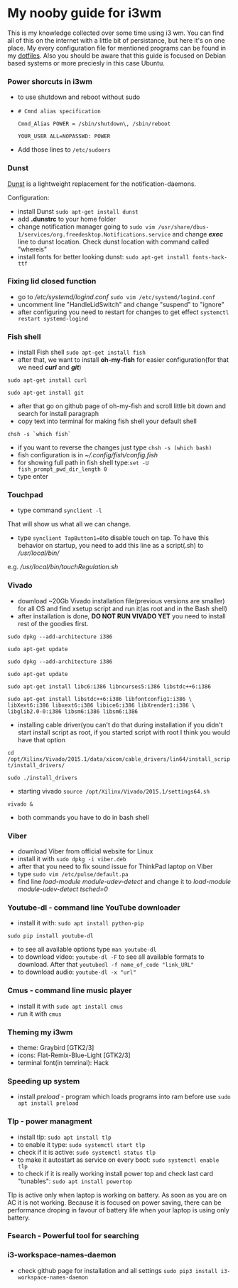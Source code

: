 # **My nooby guide for i3wm**

This is my knowledge collected over some time using i3 wm. You can find all of this on the internet with a little bit of persistance, but here it's on one place. My
every configuration file for mentioned programs can be found in my [dotfiles](https://github.com/bad63r/dotfiles). Also you should be aware that this guide is focused
on Debian based systems or more preciesly in this case Ubuntu.

### Power shorcuts in i3wm

* to use shutdown and reboot without sudo
* 
  `# Cmnd alias specification`

  `Cmnd_Alias POWER = /sbin/shutdown\, /sbin/reboot`
  
  `YOUR_USER ALL=NOPASSWD: POWER` 

* Add those lines to `/etc/sudoers`
### Dunst 

[Dunst](https://dunst-project.org) is a lightweight replacement for the notification-daemons.

Configuration:
* install Dunst `sudo apt-get install dunst`
* add **.dunstrc** to your home folder
* change notification manager going to
`sudo vim /usr/share/dbus-1/services/org.freedesktop.Notifications.service` and change _**exec**_ line to dunst location. Check dunst location with command called "whereis"
* install fonts for better looking dunst: `sudo apt-get install fonts-hack-ttf`

### Fixing lid closed function

* go to  _/etc/systemd/logind.conf_
`sudo vim /etc/systemd/logind.conf`
* uncomment line "HandleLidSwitch" and change "suspend" to "ignore"
* after configuring you need to restart for changes to get effect
`systemctl restart systemd-logind`

### Fish shell

* install Fish shell `sudo apt-get install fish`
* after that, we want to install **oh-my-fish** for easier configuration(for that we need **_curl_** and **_git_**)

`sudo apt-get install curl`

`sudo apt-get install git`

* after that go on github page of oh-my-fish and scroll little bit down and search for install paragraph
* copy text into terminal for making fish shell your default shell
```
chsh -s `which fish`
```
* if you want to reverse the changes just type
`chsh -s (which bash)`
* fish configuration is in _~/.config/fish/config.fish_
* for showing full path in fish shell type:`set -U fish_prompt_pwd_dir_length 0` 
* type enter

### Touchpad

* type command `synclient -l`

That will show us what all we can change.

* type `synclient TapButton1=0`to disable touch on tap. To have this behavior on startup, you need to add this line as a script(.sh) to _/usr/local/bin/_

e.g. _/usr/local/bin/touchRegulation.sh_

### Vivado

* download ~20Gb Vivado installation file(previous versions are smaller) for all OS and find xsetup script and run it(as root and in the Bash shell)
* after installation is done, **DO NOT RUN VIVADO YET** you need to install rest of the goodies first.

`sudo dpkg --add-architecture i386`

`sudo apt-get update`

`sudo dpkg --add-architecture i386`

`sudo apt-get update`

`sudo apt-get install libc6:i386 libncurses5:i386 libstdc++6:i386`

`sudo apt-get install libstdc++6:i386 libfontconfig1:i386 \
libXext6:i386 libxext6:i386 libice6:i386 libXrender1:i386 \
 libglib2.0-0:i386 libsm6:i386 libsm6:i386`
		
* installing cable driver(you can't do that during installation if you didn't start install script as root, if you started script with root I think you would have that option

`cd /opt/Xilinx/Vivado/2015.1/data/xicom/cable_drivers/lin64/install_script/install_drivers/`

`sudo ./install_drivers`

* starting vivado `source /opt/Xilinx/Vivado/2015.1/settings64.sh`

`vivado &`

* both commands you have to do in bash shell

### Viber

* download Viber from official website for Linux
* install it with `sudo dpkg -i viber.deb`
* after that you need to fix sound issue for ThinkPad laptop on Viber
* type `sudo vim /etc/pulse/default.pa`
* find line _load-module module-udev-detect_ and change it to _load-module module-udev-detect tsched=0_

### Youtube-dl - command line YouTube downloader

* install it with: 
`sudo apt install python-pip`

`sudo pip install youtube-dl`
* to see all available options type `man youtube-dl`
* to download video: `youtube-dl -F` to see all available formats to download. After that `youtubedl -f name_of_code "link_URL" `
* to download audio: `youtube-dl -x "url"`

### Cmus - command line music player

* install it with `sudo apt install cmus`
* run it with `cmus`

### Theming my i3wm

* theme: Graybird [GTK2/3]
* icons: Flat-Remix-Blue-Light [GTK2/3]
* terminal font(in temrinal): Hack

### Speeding up system

* install _preload_ - program which loads programs into ram before use
`sudo apt install preload`

### Tlp - power managment

* install tlp: `sudo apt install tlp`
* to enable it type: `sudo systemctl start tlp`
* check if it is active: `sudo systemctl status tlp`
* to make it autostart as service on every boot: `sudo systemctl enable tlp`
* to check if it is really working install power top and check last card "tunables": `sudo apt install powertop`

Tlp is active only when laptop is working on battery. As soon as you are on AC it is not working. Because it is focused on power saving, there can be performance droping in favour of battery life when your laptop is using only battery.

### Fsearch - Powerful tool for searching 

### i3-workspace-names-daemon

* check github page for installation and all settings
`sudo pip3 install i3-workspace-names-daemon`





